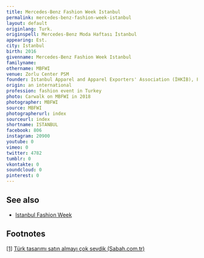 ```yaml
---
title: Mercedes-Benz Fashion Week Istanbul
permalink: mercedes-benz-fashion-week-istanbul
layout: default
originlang: Turk.
originspell: Mercedes-Benz Moda Haftası İstanbul
appearing: Est.
city: Istanbul
birth: 2016
givenname: Mercedes-Benz Fashion Week Istanbul
familyname:
othername: MBFWI
venue: Zorlu Center PSM
founder: Istanbul Apparel and Apparel Exporters' Association (İHKİB), Fashion Designers Association (MTD), United Brands Association (BMD) and İstanbul Moda, Academy (IMA)
origin: an international
profession: fashion event in Turkey
photo: Carwalk on MBFWI in 2018
photographer: MBFWI
source: MBFWI
photographerurl: index
sourceurl: index
shortname: ISTANBUL
facebook: 806
instagram: 20900
youtube: 0
vimeo: 0
twitter: 4782
tumblr: 0
vkontakte: 0
soundcloud: 0
pinterest: 0
---
```


## See also

+ [Istanbul Fashion Week](istanbul-fashion-week)

## Footnotes

[[1]](#a1) <span id="f1"></span> [Türk tasarımı satın almayı çok sevdik (Sabah.com.tr)](https://www.sabah.com.tr/cumartesi/2018/12/01/turk-tasarimi-satin-almayi-cok-sevdik)

